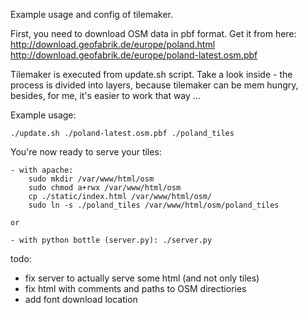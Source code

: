 Example usage and config of tilemaker.

First, you need to download OSM data in pbf format.
Get it from here:
    http://download.geofabrik.de/europe/poland.html
    http://download.geofabrik.de/europe/poland-latest.osm.pbf

Tilemaker is executed from update.sh script.
Take a look inside - the process is divided into layers, because tilemaker can be mem hungry, besides, for me, it's easier to work that way ...

Example usage:

```./update.sh ./poland-latest.osm.pbf ./poland_tiles```

You're now ready to serve your tiles:
    
    - with apache:
        sudo mkdir /var/www/html/osm
        sudo chmod a+rwx /var/www/html/osm
        cp ./static/index.html /var/www/html/osm/
        sudo ln -s ./poland_tiles /var/www/html/osm/poland_tiles

    or

    - with python bottle (server.py): ./server.py


todo:
- fix server to actually serve some html (and not only tiles)
- fix html with comments and paths to OSM directiories
- add font download location
